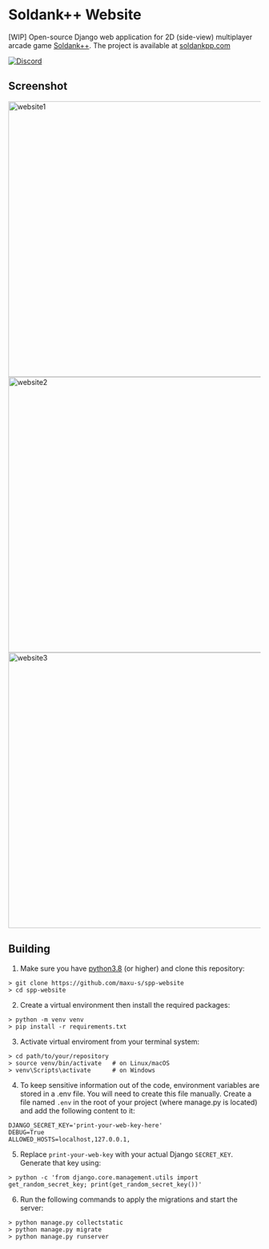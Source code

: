 # Soldank++ Website
[WIP] Open-source Django web application for 2D (side-view) multiplayer arcade game [Soldank++](https://github.com/nedik/soldank-plus-plus). The project is available at [soldankpp.com](soldankpp.com)

[![Discord](https://img.shields.io/discord/1224452056245600417.svg?label=Discord&logo=Discord&colorB=7289da&style=for-the-badge)](https://discord.gg/gvhsk8NZHD)

## Screenshot
<img src="https://github.com/user-attachments/assets/ada52f35-e2b2-4b11-9a73-9bbaa492af13" alt="website1" width="550"/>
<img src="https://github.com/user-attachments/assets/30e3540a-a8b9-4b9a-9ca3-52c2abe1753c" alt="website2" width="550"/>
<img src="https://github.com/user-attachments/assets/05f484cb-943e-4ea9-934f-f5a9bb1f23eb" alt="website3" width="550"/>

## Building

1. Make sure you have [python3.8](https://www.python.org) (or higher) and clone this repository:
```
> git clone https://github.com/maxu-s/spp-website
> cd spp-website
```
2. Create a virtual environment then install the required packages:
```
> python -m venv venv
> pip install -r requirements.txt
```
3. Activate virtual enviroment from your terminal system:
```
> cd path/to/your/repository
> source venv/bin/activate   # on Linux/macOS
> venv\Scripts\activate      # on Windows
```
4. To keep sensitive information out of the code, environment variables are stored in a .env file. You will need to create this file manually. Create a file named ```.env``` in the root of your project (where manage.py is located) and add the following content to it:
```
DJANGO_SECRET_KEY='print-your-web-key-here'
DEBUG=True
ALLOWED_HOSTS=localhost,127.0.0.1,
```
5. Replace ```print-your-web-key``` with your actual Django ```SECRET_KEY```. Generate that key using:
```
> python -c 'from django.core.management.utils import get_random_secret_key; print(get_random_secret_key())'
```
6. Run the following commands to apply the migrations and start the server:
```
> python manage.py collectstatic
> python manage.py migrate
> python manage.py runserver
```
